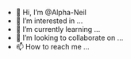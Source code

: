 - 👋 Hi, I’m @Alpha-Neil
- 👀 I’m interested in ...
- 🌱 I’m currently learning ...
- 💞️ I’m looking to collaborate on ...
- 📫 How to reach me ...

<!---
Alpha-Neil/Alpha-Neil is a ✨ special ✨ repository because its `README.md` (this file) appears on your GitHub profile.
You can click the Preview link to take a look at your changes.
--->

